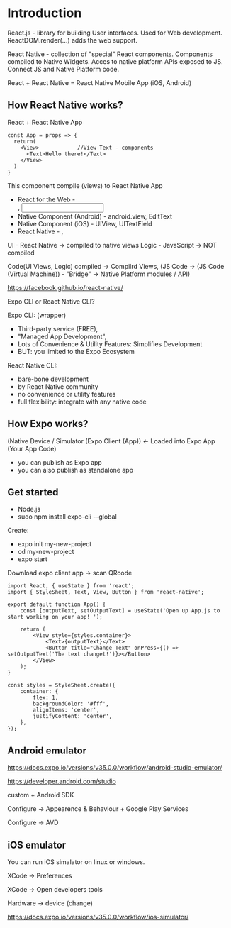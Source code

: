 # Introduction

React.js - library for building User interfaces. Used for Web development. ReactDOM.render(...) adds the web support.

React Native - collection of "special" React components. Components compiled to Native Widgets. Acces to native platform APIs exposed to JS. Connect JS and Native Platform code.

React + React Native = React Native Mobile App (iOS, Android)

## How React Native works?

React + React Native App

```
const App = props => {
  return(
    <View>            //View Text - components
      <Text>Hello there!</Text>
    </View>
  )
}
```

This component compile (views) to React Native App

- React for the Web - <div>, <Input>
- Native Component (Android) - android.view, EditText
- Native Component (iOS) - UIView, UITextField
- React Native - <View>, <TextInput>

UI - React Native -> compiled to native views
Logic - JavaScript -> NOT compiled

Code(UI Views, Logic) compiled ->
Compilrd Views,
(JS Code -> (JS Code (Virtual Machine)) - "Bridge" -> Native Platform modules / API)

https://facebook.github.io/react-native/

Expo CLI or React Native CLI?

Expo CLI: (wrapper)

- Third-party service (FREE),
- "Managed App Development",
- Lots of Convenience & Utility Features: Simplifies Development
- BUT: you limited to the Expo Ecosystem

React Native CLI:

- bare-bone development
- by React Native community
- no convenience or utility features
- full flexibility: integrate with any native code

## How Expo works?

(Native Device / Simulator (Expo Client (App)) <- Loaded into Expo App (Your App Code)

- you can publish as Expo app
- you can also publish as standalone app

## Get started

- Node.js
- sudo npm install expo-cli --global

Create:

- expo init my-new-project
- cd my-new-project
- expo start

Download expo client app -> scan QRcode

```
import React, { useState } from 'react';
import { StyleSheet, Text, View, Button } from 'react-native';

export default function App() {
	const [outputText, setOutputText] = useState('Open up App.js to start working on your app! ');

	return (
		<View style={styles.container}>
			<Text>{outputText}</Text>
			<Button title="Change Text" onPress={() => setOutputText('The text changet!')}></Button>
		</View>
	);
}

const styles = StyleSheet.create({
	container: {
		flex: 1,
		backgroundColor: '#fff',
		alignItems: 'center',
		justifyContent: 'center',
	},
});

```

## Android emulator

https://docs.expo.io/versions/v35.0.0/workflow/android-studio-emulator/

https://developer.android.com/studio

custom + Android SDK

Configure -> Appearence & Behaviour + Google Play Services

Configure -> AVD

## iOS emulator

You can run iOS simalator on linux or windows.

XCode -> Preferences

XCode -> Open developers tools

Hardware -> device (change)

https://docs.expo.io/versions/v35.0.0/workflow/ios-simulator/
